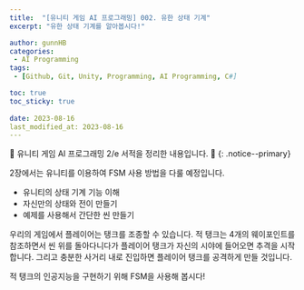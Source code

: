 ```yaml
---
title:  "[유니티 게임 AI 프로그래밍] 002. 유한 상태 기계"
excerpt: "유한 상태 기계를 알아봅시다!"

author: gunnHB
categories: 
 - AI Programming
tags: 
 - [Github, Git, Unity, Programming, AI Programming, C#]

toc: true
toc_sticky: true
 
date: 2023-08-16
last_modified_at: 2023-08-16
---
```


🔔 유니티 게임 AI 프로그래밍 2/e 서적을 정리한 내용입니다. 🔔
{: .notice--primary}

<div class="notice--info" markdown="1">
2장에서는 유니티를 이용하여 FSM 사용 방법을 다룰 예정입니다.

- 유니티의 상태 기계 기능 이해
- 자신만의 상태와 전이 만들기
- 예제를 사용해서 간단한 씬 만들기

우리의 게임에서 플레이어는 탱크를 조종할 수 있습니다. 적 탱크는 4개의 웨이포인트를 참조하면서
씬 위를 돌아다니다가 플레이어 탱크가 자신의 시야에 들어오면 추격을 시작합니다.
그리고 충분한 사거리 내로 진입하면 플레이어 탱크를 공격하게 만들 것입니다.

적 탱크의 인공지능을 구현하기 위해 FSM을 사용해 봅시다!
</div>